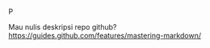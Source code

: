 P

Mau nulis deskripsi repo github?
https://guides.github.com/features/mastering-markdown/


<!---
afendisurya/afendisurya is a ✨ special ✨ repository because its `README.md` (this file) appears on your GitHub profile.
You can click the Preview link to take a look at your changes.
--->
